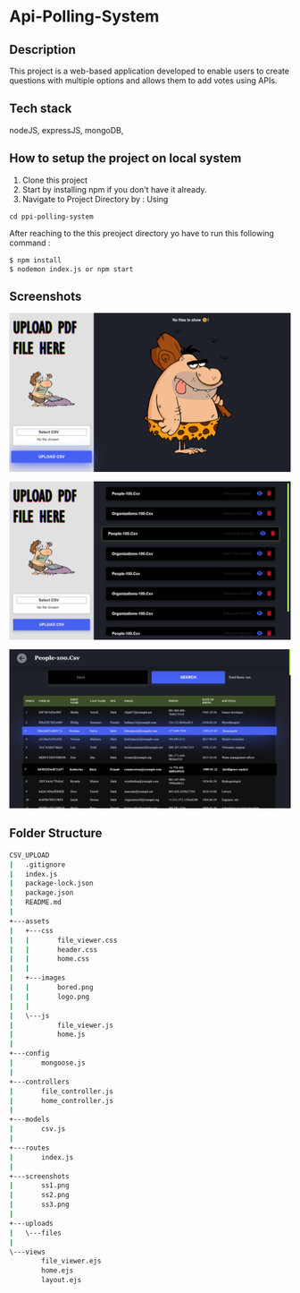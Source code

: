 
# Api-Polling-System
## Description
This project is a web-based application developed to enable users to create questions with multiple options and allows them to add votes using APIs.

## Tech stack
   nodeJS, expressJS, mongoDB,



## How to setup the project on local system
  1. Clone this project
  2. Start by installing npm if you don't have it already.
  3. Navigate to Project Directory by : Using
  ```
  cd ppi-polling-system
  ```

  After reaching to the this preoject directory yo have to run this following command :
  ```
  $ npm install
  $ nodemon index.js or npm start
  ```
   ## Screenshots

 ![Screenshot 1](https://github.com/ashish88pal/csvUploadCN/blob/f96dd66bf424a60ab828597ea3ccfb61f1de9e03/screenshots/ss1.png?raw=true)

  ![Screenshot 2](https://github.com/ashish88pal/csvUploadCN/blob/f96dd66bf424a60ab828597ea3ccfb61f1de9e03/screenshots/ss2.png?raw=true)


  ![Screenshot 3](https://github.com/ashish88pal/csvUploadCN/blob/f96dd66bf424a60ab828597ea3ccfb61f1de9e03/screenshots/ss3.png?raw=true)













  ## Folder Structure
```bash
CSV_UPLOAD
|   .gitignore
|   index.js
|   package-lock.json
|   package.json
|   README.md
|
+---assets
|   +---css
|   |       file_viewer.css
|   |       header.css
|   |       home.css
|   |
|   +---images
|   |       bored.png
|   |       logo.png
|   |
|   \---js
|           file_viewer.js
|           home.js
|
+---config
|       mongoose.js
|
+---controllers
|       file_controller.js
|       home_controller.js
|
+---models
|       csv.js
|
+---routes
|       index.js
|
+---screenshots
|       ss1.png
|       ss2.png
|       ss3.png
|
+---uploads
|   \---files
|
\---views
        file_viewer.ejs
        home.ejs
        layout.ejs
```